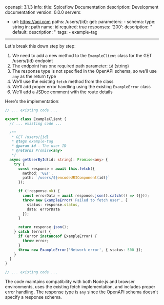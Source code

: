 openapi: 3.1.3
info:
  title: Spiceflow Documentation
  description: Development documentation
  version: 0.0.0
servers:
  - url: https://api.com
paths:
  /users/{id}:
    get:
      parameters:
        - schema:
            type: string
          in: path
          name: id
          required: true
      responses:
        '200':
          description: ''
        default:
          description: ''
      tags:
        - example-tag

---
Let's break this down step by step:

1. We need to add a new method to the `ExampleClient` class for the GET /users/{id} endpoint
2. The endpoint has one required path parameter: `id` (string)
3. The response type is not specified in the OpenAPI schema, so we'll use `any` as the return type
4. We'll use the existing `fetch` method from the class
5. We'll add proper error handling using the existing `ExampleError` class
6. We'll add a JSDoc comment with the route details

Here's the implementation:

```typescript:client.ts
// ... existing code ...

export class ExampleClient {
  // ... existing code ...

  /**
   * GET /users/{id}
   * @tags example-tag
   * @param id - The user ID
   * @returns Promise<any>
   */
  async getUserById(id: string): Promise<any> {
    try {
      const response = await this.fetch({
        method: 'GET',
        path: `/users/${encodeURIComponent(id)}`
      });

      if (!response.ok) {
        const errorData = await response.json().catch(() => ({}));
        throw new ExampleError('Failed to fetch user', {
          status: response.status,
          data: errorData
        });
      }

      return response.json();
    } catch (error) {
      if (error instanceof ExampleError) {
        throw error;
      }
      throw new ExampleError('Network error', { status: 500 });
    }
  }
}

// ... existing code ...
```

The code maintains compatibility with both Node.js and browser environments, uses the existing fetch implementation, and includes proper error handling. The response type is `any` since the OpenAPI schema doesn't specify a response schema.